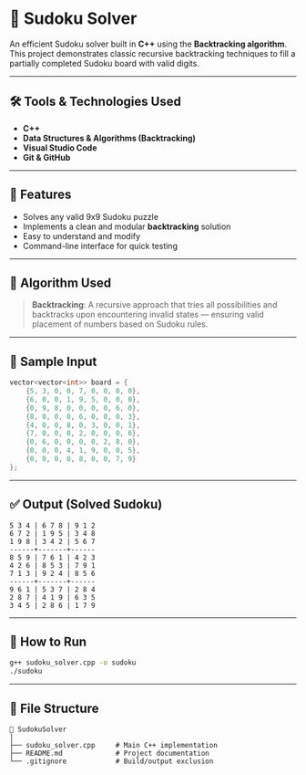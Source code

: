 # 🔢 Sudoku Solver 

An efficient Sudoku solver built in **C++** using the **Backtracking algorithm**. This project demonstrates classic recursive backtracking techniques to fill a partially completed Sudoku board with valid digits.

---

## 🛠️ Tools & Technologies Used

* **C++**
* **Data Structures & Algorithms (Backtracking)**
* **Visual Studio Code**
* **Git & GitHub**

---

## 📌 Features

* Solves any valid 9x9 Sudoku puzzle
* Implements a clean and modular **backtracking** solution
* Easy to understand and modify
* Command-line interface for quick testing

---

## 🧠 Algorithm Used

> **Backtracking**: A recursive approach that tries all possibilities and backtracks upon encountering invalid states — ensuring valid placement of numbers based on Sudoku rules.

---

## 🧾 Sample Input

```cpp
vector<vector<int>> board = {
    {5, 3, 0, 0, 7, 0, 0, 0, 0},
    {6, 0, 0, 1, 9, 5, 0, 0, 0},
    {0, 9, 8, 0, 0, 0, 0, 6, 0},
    {8, 0, 0, 0, 6, 0, 0, 0, 3},
    {4, 0, 0, 8, 0, 3, 0, 0, 1},
    {7, 0, 0, 0, 2, 0, 0, 0, 6},
    {0, 6, 0, 0, 0, 0, 2, 8, 0},
    {0, 0, 0, 4, 1, 9, 0, 0, 5},
    {0, 0, 0, 0, 8, 0, 0, 7, 9}
};
```

---

## ✅ Output (Solved Sudoku)

```
5 3 4 | 6 7 8 | 9 1 2  
6 7 2 | 1 9 5 | 3 4 8  
1 9 8 | 3 4 2 | 5 6 7  
------+-------+------
8 5 9 | 7 6 1 | 4 2 3  
4 2 6 | 8 5 3 | 7 9 1  
7 1 3 | 9 2 4 | 8 5 6  
------+-------+------
9 6 1 | 5 3 7 | 2 8 4  
2 8 7 | 4 1 9 | 6 3 5  
3 4 5 | 2 8 6 | 1 7 9  
```

---

## 🚀 How to Run

```bash
g++ sudoku_solver.cpp -o sudoku
./sudoku
```

---

## 📂 File Structure

```
📁 SudokuSolver
│
├── sudoku_solver.cpp     # Main C++ implementation
├── README.md             # Project documentation
└── .gitignore            # Build/output exclusion
```
